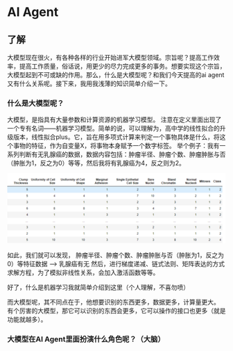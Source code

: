 # AI Agent
## 了解
大模型现在很火，有各种各样的行业开始进军大模型领域。宗旨呢？提高工作效率，提高工作质量，俗话说，用更少的尽力完成更多的事务。想要实现这个宗旨，大模型起到不可或缺的作用。那么，什么是大模型呢？和我们今天提高的ai agent又有什么关系呢。接下来，我用我浅薄的知识简单介绍一下。
### 什么是大模型呢？
大模型，是指具有大量参数和计算资源的机器学习模型。
注意在定义里面出现了一个专有名词——机器学习模型。简单的说，可以理解为，高中学的线性拟合的升级版本，线性拟合plus。它，旨在用多项式计算来判定一个事物具体是什么，将这个事物的特征，作为自变量X，将事物本身赋予一个数字标签。
举个例子：我有一系列判断有无乳腺癌的数据，数据内容包括：肿瘤半径、肿瘤个数、肿瘤肿胀与否（肿胀为1，反之为0）等等，然后我将有乳腺癌为4，反之则为2。

![输入图片说明](/imgs/2024-08-05/Qx7wL0m6Fxgkv1WY.png)

如此，我们就可以发现，
肿瘤半径、肿瘤个数、肿瘤肿胀与否（肿胀为1，反之为0）等特征数据 --> 乳腺癌有无
然后，进行梯度递减、链式法则、矩阵表达的方式求解方程，为了模拟非线性关系，会加入激活函数等等。

好了，什么是机器学习我就简单介绍到这里（个人理解，不喜勿喷）

而大模型呢，其不同点在于，他想要识别的东西更多，数据更多，计算量更大。
有个厉害的大模型，那它可以识别的东西会更多，它可以操作的接口也更多（就是功能就越多）。

### 大模型在AI Agent里面扮演什么角色呢？（大脑）
<!--stackedit_data:
eyJoaXN0b3J5IjpbLTE1NTA5OTY4MDAsOTUzNjgxNzQ4XX0=
-->
